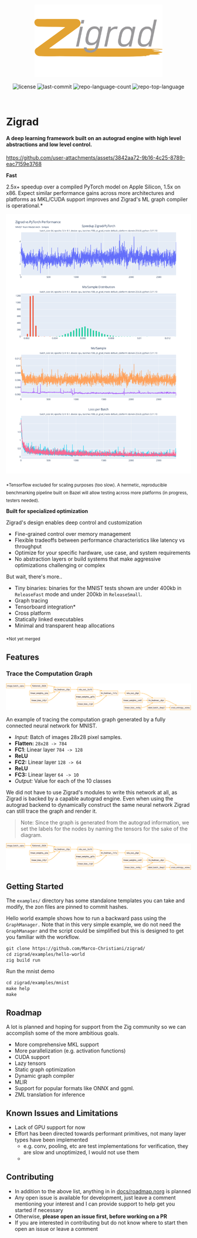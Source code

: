 <p align="center">
  <img src="./docs/zg-logo.svg" width=350>
</p>

<p align="center">
	<img src="https://img.shields.io/github/license/Marco-Christiani/zigrad?style=flat&logo=opensourceinitiative" alt="license">
	<img src="https://img.shields.io/github/last-commit/Marco-Christiani/zigrad?style=flat&logo=git&logoColor=white" alt="last-commit">
	<img src="https://img.shields.io/github/languages/count/Marco-Christiani/zigrad?style=flat" alt="repo-language-count">
	<img src="https://img.shields.io/github/languages/top/Marco-Christiani/zigrad?style=flat&color=F7A41D" alt="repo-top-language">
	<!-- <img src="https://img.shields.io/badge/Zig-F7A41D.svg?style=flat&logo=Zig&logoColor=white" alt="Zig"> -->
</p>
<br>

# Zigrad
#### A deep learning framework built on an autograd engine with high level abstractions and low level control.


https://github.com/user-attachments/assets/3842aa72-9b16-4c25-8789-eac7159e3768



**Fast**
<!-- benchmarks -->

2.5x+ speedup over a compiled PyTorch model on Apple Silicon, 1.5x on x86. Expect similar performance gains across more architectures and platforms as MKL/CUDA support improves and Zigrad's ML graph compiler is operational.*
<!-- link to a benchmarking page -->
<!-- only need one of the bm plots, probably fast vs fast since that requires the least explanation -->

<picture>
  <source media="(prefers-color-scheme: light)" srcset="docs/zg_mnist_zg_torch_perf.svg">
  <source media="(prefers-color-scheme: dark)" srcset="docs/zg_mnist_zg_torch_perf_dark.svg" >
  <img alt="Description of the image" src="docs/zg_mnist_zg_torch_perf.svg">
</picture>
<!-- ![](./docs/zg_mnist_zg_torch_perf_0_speedupzigrad_pytorch_plotly.svg) -->

<sub>*Tensorflow excluded for scaling purposes (too slow). A hermetic, reproducible benchmarking pipeline built on Bazel will allow testing across more platforms (in progress, testers needed).</sub>

**Built for specialized optimization**

Zigrad's design enables deep control and customization

- Fine-grained control over memory management
- Flexible tradeoffs between performance characteristics like latency vs throughput
- Optimize for your specific hardware, use case, and system requirements
- No abstraction layers or build systems that make aggressive optimizations challenging or complex

But wait, there's more..

- Tiny binaries: binaries for the MNIST tests shown are under 400kb in `ReleaseFast` mode and under 200kb in `ReleaseSmall`.
- Graph tracing
- Tensorboard integration*
- Cross platform
- Statically linked executables
- Minimal and transparent heap allocations
<!-- Scalar API -->

<sub>*Not yet merged</sub>

## Features

### Trace the Computation Graph

![](./docs/comp_graph_mnist_simple_noag.svg)

An example of tracing the computation graph generated by a fully connected neural network for MNIST.

- *Input:* Batch of images 28x28 pixel samples.
- **Flatten:** `28x28 -> 784`
- **FC1**: Linear layer `784 -> 128`
- **ReLU**
- **FC2:** Linear layer `128 -> 64`
- **ReLU**
- **FC3:** Linear layer `64 -> 10`
- *Output:* Value for each of the 10 classes


We did not have to use Zigrad's modules to write this network at all, as Zigrad is backed by a capable autograd engine. Even when using the autograd backend to dynamically construct the same neural network Zigrad can still trace the graph and render it.

  > Note: Since the graph is generated from the autograd information, we set the labels for the nodes by naming the tensors for the sake of the diagram.

![](./docs/comp_graph_mnist_simple_ag.svg)

## Getting Started

The `examples/` directory has some standalone templates you can take and modify, the zon files are pinned to commit hashes.

Hello world example shows how to run a backward pass using the `GraphManager.` Note that in this very simple example, we do not need the `GraphManager` and the script could be simplified but this is designed to get you familiar with the workflow.

```shell
git clone https://github.com/Marco-Christiani/zigrad/
cd zigrad/examples/hello-world
zig build run
```

Run the mnist demo

```shell
cd zigrad/examples/mnist
make help
make
```

## Roadmap

A lot is planned and hoping for support from the Zig community so we can accomplish some of the more ambitious goals.

- More comprehensive MKL support
- More parallelization (e.g. activation functions)
- CUDA support
- Lazy tensors
- Static graph optimization
- Dynamic graph compiler
- MLIR
- Support for popular formats like ONNX and ggml.
- ZML translation for inference

## Known Issues and Limitations

- Lack of GPU support for now
- Effort has been directed towards performant primitives, not many layer types have been implemented
  - e.g. conv, pooling, etc are test implementations for verification, they are slow and unoptimized, I would not use them
  - 

## Contributing

- In addition to the above list, anything in in [docs/roadmap.norg](docs/roadmap.norg) is planned
- Any open issue is available for development, just leave a comment mentioning your interest and I can provide support to help get you started if necessary
- Otherwise, **please open an issue first, before working on a PR**
- If you are interested in contributing but do not know where to start then open an issue or leave a comment

